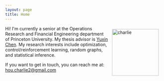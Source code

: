 ```yaml
---
layout: page
title: Home
---
```


<img style="float:right;margin:10px;" src="{{site.url}}/images/charliehou.jpg" width="150" alt="charlie">

Hi!  I'm currently a senior at the Operations Research and Financial Engineering department of Princeton University.
My thesis advisor is [Yuxin Chen](http://www.princeton.edu/~yc5/).  My research interests include optimization, control/reinforcement learning,
random graphs, and statistical inference.

If you want to get in touch, you can reach me at:
[hou.charlie2@gmail.com](mailto:hou.charlie2@gmail.com)


